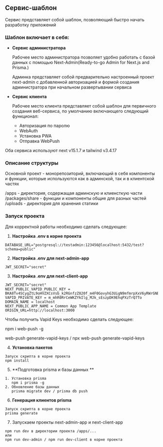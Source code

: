 ## Сервис-шаблон

Сервис представляет собой шаблон, позволяющий быстро начать разработку приложений

### Шаблон включает в себя:

- **Сервис администратора**

    Рабочее место администратора позволяет удобно работать с базой данных c помощью Next-Admin(Ready-to-go Admin for Next.js and Prisma.)
    
    Админка представляет собой предварительно настроенный проект next-admin с добавленной авторизацией и формой создания администратора при начальном развертывании сервиса


- **Сервис клиента**   

    Рабочее место клиента представляет собой шаблон для первичного создания веб-сервиса, по умолчанию включающего следующий функционал:
    
    - Авторизация по паролю
    - WebAuth
    - Установка PWA 
    - Отправка WebPush

Оба сервиса используют next v15.1.7 и tailwind v3.4.17

### Описание структуры 

Основной проект - монорепозиторий, включающий в себя компоненты и функции, которые используются как в админской, так и в клиентской частях

/apps - директория, содержащая админскую и клиенсткую части
/packages/share - функции и компоненты общие для разных частей 
/uploads - директория для хранения статики

### Запуск проекта 

Для корректной работы необходимо сделать следующее:

1. **Настройка .env в корне проекта**

```
DATABASE_URL="postgresql://testadmin:123456@localhost:5432/test?schema=public"
```

2. **Настройка .env для next-admin-app**

```
JWT_SECRET="secret"
```

3. **Настройка .env для next-client-app**

```
JWT_SECRET="secret"
NEXT_PUBLIC_VAPID_PUBLIC_KEY = BKA8Tv4SCygZtL9oHVZXCsVsb_k2RGnfzZ820f_m4F0GovyhG3UigN9mfmrpXxV6yRWrGNBqt2Ko7o__GF3kly8
VAPID_PRIVATE_KEY = m_mhR0RrCeWKZYkIlg_MJk_sEszpDK9EhqPXzTrQ7To
DOMAIN_NAME = localhost
NEXT_PUBLIC_APP_NAME = Common App Template
ORIGIN_URL=http://localhost:3000
```

Чтобы получить Vapid Keys необходимо сделать следующее:

npm i web-push -g

web-push generate-vapid-keys / npx web-push generate-vapid-keys

4. **Установка пакетов**

```
Запуск скрипта в корне проекта
npm install
```

5. **Подготовка prisma и базы данных **

```
1. Установка prisma
   npm i prisma -g
2. Обновление базы данных
   prisma migrate dev / prisma db push   

```

6. **Генерация клиентов prisma**

```
Запуск скрипта в корне проекта
prisma generate
```

7. Запускаем проекты next-admin-app и next-client-app

```
npm run dev в директории проекта /apps/...
или
npm run dev-admin / npm run dev-client в корне проекта
```